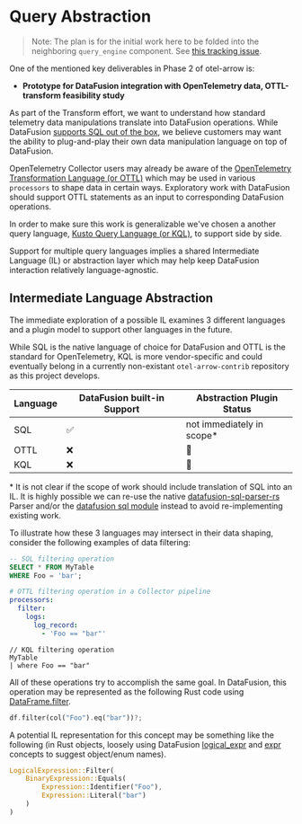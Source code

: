 # Query Abstraction

> Note: The plan is for the initial work here to be folded into the neighboring
> `query_engine` component. See [this tracking
> issue](https://github.com/open-telemetry/otel-arrow/issues/543).

One of the mentioned key deliverables in Phase 2 of otel-arrow is:

- **Prototype for DataFusion integration with OpenTelemetry data, OTTL-transform
  feasibility study**

As part of the Transform effort, we want to understand how standard telemetry
data manipulations translate into DataFusion operations. While DataFusion
[supports SQL out of the
box](https://datafusion.apache.org/user-guide/features.html), we believe
customers may want the ability to plug-and-play their own data manipulation
language on top of DataFusion.

OpenTelemetry Collector users may already be aware of the [OpenTelemetry
Transformation Language (or
OTTL)](https://github.com/open-telemetry/opentelemetry-collector-contrib/tree/main/pkg/ottl)
which may be used in various `processors` to shape data in certain ways.
Exploratory work with DataFusion should support OTTL statements as an input to
corresponding DataFusion operations.

In order to make sure this work is generalizable we've chosen a another query
language, [Kusto Query Language (or
KQL)](https://learn.microsoft.com/kusto/query/?view=microsoft-fabric), to
support side by side.

Support for multiple query languages implies a shared Intermediate Language (IL)
or abstraction layer which may help keep DataFusion interaction relatively
language-agnostic.

## Intermediate Language Abstraction

The immediate exploration of a possible IL examines 3 different languages and a
plugin model to support other languages in the future.

While SQL is the native language of choice for DataFusion and OTTL is the
standard for OpenTelemetry, KQL is more vendor-specific and could eventually
belong in a currently non-existant `otel-arrow-contrib` repository as this
project develops.

| Language | DataFusion built-in Support | Abstraction Plugin Status |
|----------|-----------------------------|---------------------------|
| SQL      | :white_check_mark:          | not immediately in scope* |
| OTTL     | :x:                         | :construction:            |
| KQL      | :x:                         | :construction:            |

\* It is not clear if the scope of work should include translation of SQL into
an IL. It is highly possible we can re-use the native
[datafusion-sql-parser-rs](https://github.com/apache/datafusion-sqlparser-rs)
Parser and/or the [datafusion sql
module](https://github.com/apache/datafusion/tree/main/datafusion/sql) instead
to avoid re-implementing existing work.

To illustrate how these 3 languages may intersect in their data shaping,
consider the following examples of data filtering:

```sql
-- SQL filtering operation
SELECT * FROM MyTable
WHERE Foo = 'bar';
```

```yml
# OTTL filtering operation in a Collector pipeline
processors:
  filter:
    logs:
      log_record:
        - 'Foo == "bar"'
```

```kql
// KQL filtering operation
MyTable
| where Foo == "bar"
```

All of these operations try to accomplish the same goal. In DataFusion, this
operation may be represented as the following Rust code using
[DataFrame.filter](https://docs.rs/datafusion/latest/datafusion/dataframe/struct.DataFrame.html#method.filter).

```rust
df.filter(col("Foo").eq("bar"))?;
```

A potential IL representation for this concept may be something like the
following (in Rust objects, loosely using DataFusion
[logical_expr](https://docs.rs/datafusion/latest/datafusion/logical_expr/index.html)
and
[expr](https://docs.rs/datafusion/latest/datafusion/logical_expr/expr/index.html)
concepts to suggest object/enum names).

```rust
LogicalExpression::Filter(
    BinaryExpression::Equals(
        Expression::Identifier("Foo"),
        Expression::Literal("bar")
    )
)
```
